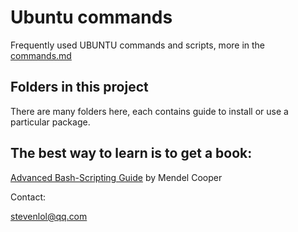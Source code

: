 # Ubuntu commands
Frequently used UBUNTU commands and scripts, more in the [commands.md](commands.md)

## Folders in this project

There are many folders here, each contains guide to install or use a particular package.

## The best way to learn is to get a book:
[Advanced Bash-Scripting Guide](./abs-guide-new.pdf) by Mendel Cooper

Contact:

stevenlol@qq.com


